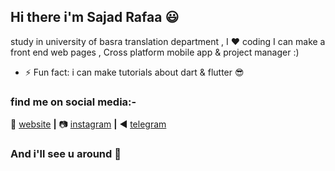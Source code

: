 
## Hi there i'm Sajad Rafaa :smiley:


study in university of basra translation department , I :heart: coding  I can make a front end web pages , Cross platform mobile app & project manager :)

- ⚡ Fun fact: i can make tutorials about dart & flutter :sunglasses:
### find me on social media:-
🏡 [website][website] **|** 
📷 [instagram][instagram] **|** 
◀️ [telegram][telegram]

[banner]: https://raw.githubusercontent.com/SajadRafaa/SajadRafaa/master/banner.png
[website]: https://sajad.netlify.com
[instagram]: https://instagram.com/sjk.69
[telegram]: https://t.me/zrh2002

### And i'll see u around 👋

<!--[![bg][banner]][website]-->

